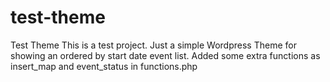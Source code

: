 # test-theme
Test Theme
This is a test project.
Just a simple Wordpress Theme for showing an ordered by start date event list.
Added some extra functions as insert_map and event_status in functions.php
